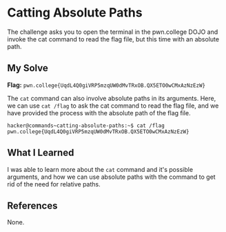 # Catting Absolute Paths
The challenge asks you to open the terminal in the pwn.college DOJO and invoke the cat command to read the flag file, but this time with an absolute path.

## My Solve
**Flag:** `pwn.college{UqdL4Q0giVRP5mzqUW0dMvTRxOB.QX5ETO0wCMxAzNzEzW}`

The `cat` command can also involve absolute paths in its arguments. Here, we can use `cat /flag` to ask the cat command to read the flag file, and we have provided the process with the absolute path of the flag file.

```
hacker@commands~catting-absolute-paths:~$ cat /flag 
pwn.college{UqdL4Q0giVRP5mzqUW0dMvTRxOB.QX5ETO0wCMxAzNzEzW}
```

## What I Learned
I was able to learn more about the `cat` command and it's possible arguments, and how we can use absolute paths with the command to get rid of the need for relative paths.

## References
None.